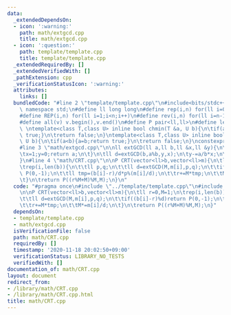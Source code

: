 ```yaml
---
data:
  _extendedDependsOn:
  - icon: ':warning:'
    path: math/extgcd.cpp
    title: math/extgcd.cpp
  - icon: ':question:'
    path: template/template.cpp
    title: template/template.cpp
  _extendedRequiredBy: []
  _extendedVerifiedWith: []
  _pathExtension: cpp
  _verificationStatusIcon: ':warning:'
  attributes:
    links: []
  bundledCode: "#line 2 \"template/template.cpp\"\n#include<bits/stdc++.h>\nusing\
    \ namespace std;\n#define ll long long\n#define rep(i,n) for(ll i=0;i<n;i++)\n\
    #define REP(i,n) for(ll i=1;i<n;i++)\n#define rev(i,n) for(ll i=n-1;i>=0;i--)\n\
    #define all(v) v.begin(),v.end()\n#define P pair<ll,ll>\n#define len(s) (ll)s.size()\n\
    \ \ntemplate<class T,class U> inline bool chmin(T &a, U b){\n\tif(a>b){a=b;return\
    \ true;}\n\treturn false;\n}\ntemplate<class T,class U> inline bool chmax(T &a,\
    \ U b){\n\tif(a<b){a=b;return true;}\n\treturn false;\n}\nconstexpr ll inf = 3e18;\n\
    #line 3 \"math/extgcd.cpp\"\n\nll extGCD(ll a,ll b,ll &x,ll &y){\n\tif(!b){\n\t\
    \tx=1;y=0;return a;\n\t}\n\tll d=extGCD(b,a%b,y,x);\n\ty-=a/b*x;\n\treturn d;\n\
    }\n#line 4 \"math/CRT.cpp\"\n\nP CRT(vector<ll>b,vector<ll>m){\n\tll r=0,M=1;\n\
    \trep(i,len(b)){\n\t\tll p,q;\n\t\tll d=extGCD(M,m[i],p,q);\n\t\tif((b[i]-r)%d)return\
    \ P(0,-1);\n\t\tll tmp=(b[i]-r)/d*p%(m[i]/d);\n\t\tr+=M*tmp;\n\t\tM*=m[i]/d;\n\
    \t}\n\treturn P((r%M+M)%M,M);\n}\n"
  code: "#pragma once\n#include \"../template/template.cpp\"\n#include \"extgcd.cpp\"\
    \n\nP CRT(vector<ll>b,vector<ll>m){\n\tll r=0,M=1;\n\trep(i,len(b)){\n\t\tll p,q;\n\
    \t\tll d=extGCD(M,m[i],p,q);\n\t\tif((b[i]-r)%d)return P(0,-1);\n\t\tll tmp=(b[i]-r)/d*p%(m[i]/d);\n\
    \t\tr+=M*tmp;\n\t\tM*=m[i]/d;\n\t}\n\treturn P((r%M+M)%M,M);\n}"
  dependsOn:
  - template/template.cpp
  - math/extgcd.cpp
  isVerificationFile: false
  path: math/CRT.cpp
  requiredBy: []
  timestamp: '2020-11-18 20:02:50+09:00'
  verificationStatus: LIBRARY_NO_TESTS
  verifiedWith: []
documentation_of: math/CRT.cpp
layout: document
redirect_from:
- /library/math/CRT.cpp
- /library/math/CRT.cpp.html
title: math/CRT.cpp
---
```

